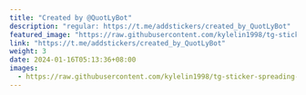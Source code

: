 ```yaml
---
title: "Created by @QuotLyBot"
description: "regular: https://t.me/addstickers/created_by_QuotLyBot"
featured_image: "https://raw.githubusercontent.com/kylelin1998/tg-sticker-spreading-worldwide-images/main/img/6848cc57-4b2e-4413-88ba-79881bb8b034.jpg"
link: "https://t.me/addstickers/created_by_QuotLyBot"
weight: 3
date: 2024-01-16T05:13:36+08:00
images:
  - https://raw.githubusercontent.com/kylelin1998/tg-sticker-spreading-worldwide-images/main/img/6848cc57-4b2e-4413-88ba-79881bb8b034.jpg
---
```

